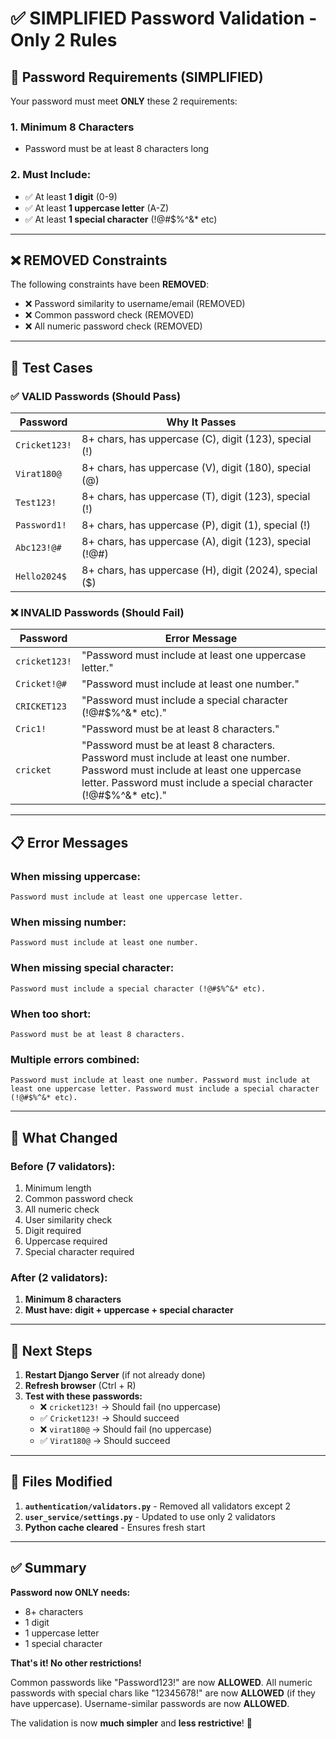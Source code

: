# ✅ SIMPLIFIED Password Validation - Only 2 Rules

## 🎯 Password Requirements (SIMPLIFIED)

Your password must meet **ONLY** these 2 requirements:

### 1. **Minimum 8 Characters**

- Password must be at least 8 characters long

### 2. **Must Include:**

- ✅ At least **1 digit** (0-9)
- ✅ At least **1 uppercase letter** (A-Z)
- ✅ At least **1 special character** (!@#$%^&\* etc)

---

## ❌ REMOVED Constraints

The following constraints have been **REMOVED**:

- ❌ Password similarity to username/email (REMOVED)
- ❌ Common password check (REMOVED)
- ❌ All numeric password check (REMOVED)

---

## 🧪 Test Cases

### ✅ VALID Passwords (Should Pass)

| Password      | Why It Passes                                           |
| ------------- | ------------------------------------------------------- |
| `Cricket123!` | 8+ chars, has uppercase (C), digit (123), special (!)   |
| `Virat180@`   | 8+ chars, has uppercase (V), digit (180), special (@)   |
| `Test123!`    | 8+ chars, has uppercase (T), digit (123), special (!)   |
| `Password1!`  | 8+ chars, has uppercase (P), digit (1), special (!)     |
| `Abc123!@#`   | 8+ chars, has uppercase (A), digit (123), special (!@#) |
| `Hello2024$`  | 8+ chars, has uppercase (H), digit (2024), special ($)  |

### ❌ INVALID Passwords (Should Fail)

| Password      | Error Message                                                                                                                                                                                        |
| ------------- | ---------------------------------------------------------------------------------------------------------------------------------------------------------------------------------------------------- |
| `cricket123!` | "Password must include at least one uppercase letter."                                                                                                                                               |
| `Cricket!@#`  | "Password must include at least one number."                                                                                                                                                         |
| `CRICKET123`  | "Password must include a special character (!@#$%^&\* etc)."                                                                                                                                         |
| `Cric1!`      | "Password must be at least 8 characters."                                                                                                                                                            |
| `cricket`     | "Password must be at least 8 characters. Password must include at least one number. Password must include at least one uppercase letter. Password must include a special character (!@#$%^&\* etc)." |

---

## 📋 Error Messages

### When missing uppercase:

```
Password must include at least one uppercase letter.
```

### When missing number:

```
Password must include at least one number.
```

### When missing special character:

```
Password must include a special character (!@#$%^&* etc).
```

### When too short:

```
Password must be at least 8 characters.
```

### Multiple errors combined:

```
Password must include at least one number. Password must include at least one uppercase letter. Password must include a special character (!@#$%^&* etc).
```

---

## 🎉 What Changed

### Before (7 validators):

1. Minimum length
2. Common password check
3. All numeric check
4. User similarity check
5. Digit required
6. Uppercase required
7. Special character required

### After (2 validators):

1. **Minimum 8 characters**
2. **Must have: digit + uppercase + special character**

---

## 🚀 Next Steps

1. **Restart Django Server** (if not already done)
2. **Refresh browser** (Ctrl + R)
3. **Test with these passwords:**
   - ❌ `cricket123!` → Should fail (no uppercase)
   - ✅ `Cricket123!` → Should succeed
   - ❌ `virat180@` → Should fail (no uppercase)
   - ✅ `Virat180@` → Should succeed

---

## 📁 Files Modified

1. **`authentication/validators.py`** - Removed all validators except 2
2. **`user_service/settings.py`** - Updated to use only 2 validators
3. **Python cache cleared** - Ensures fresh start

---

## ✅ Summary

**Password now ONLY needs:**

- 8+ characters
- 1 digit
- 1 uppercase letter
- 1 special character

**That's it! No other restrictions!**

Common passwords like "Password123!" are now **ALLOWED**.
All numeric passwords with special chars like "12345678!" are now **ALLOWED** (if they have uppercase).
Username-similar passwords are now **ALLOWED**.

The validation is now **much simpler** and **less restrictive**! 🎉
